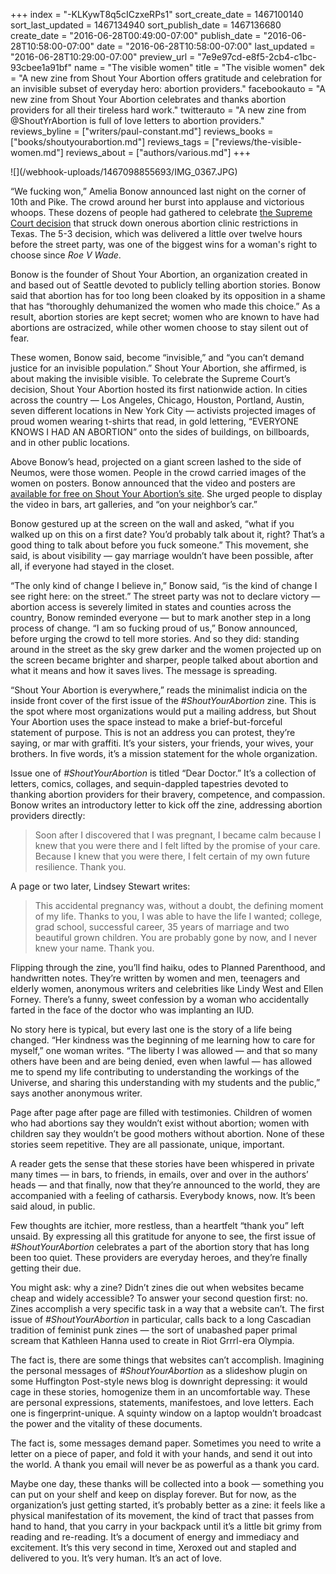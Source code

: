 +++
index = "-KLKywT8q5cICzxeRPs1"
sort_create_date = 1467100140
sort_last_updated = 1467134940
sort_publish_date = 1467136680
create_date = "2016-06-28T00:49:00-07:00"
publish_date = "2016-06-28T10:58:00-07:00"
date = "2016-06-28T10:58:00-07:00"
last_updated = "2016-06-28T10:29:00-07:00"
preview_url = "7e9e97cd-e8f5-2cb4-c1bc-93cbee1a91bf"
name = "The visible women"
title = "The visible women"
dek = "A new zine from Shout Your Abortion offers gratitude and celebration for an invisible subset of everyday hero: abortion providers."
facebookauto = "A new zine from Shout Your Abortion celebrates and thanks abortion providers for all their tireless hard work."
twitterauto = "A new zine from @ShoutYrAbortion is full of love letters to abortion providers."
reviews_byline = ["writers/paul-constant.md"]
reviews_books = ["books/shoutyourabortion.md"]
reviews_tags = ["reviews/the-visible-women.md"]
reviews_about = ["authors/various.md"]
+++

<p class="image-hero">![](/webhook-uploads/1467098855693/IMG_0367.JPG)</p>

“We fucking won,” Amelia Bonow announced last night on the corner of 10th and Pike. The crowd around her burst into applause and victorious whoops. These dozens of people had gathered to celebrate [the Supreme Court decision]( https://www.washingtonpost.com/politics/supreme-court-strikes-down-texas-abortion-clinic-restrictions/2016/06/27/ba55d526-3c70-11e6-a66f-aa6c1883b6b1_story.html) that struck down onerous abortion clinic restrictions in Texas. The 5-3 decision, which was delivered a little over twelve hours before the street party, was one of the biggest wins for a woman's right to choose since *Roe V Wade*.

Bonow is the founder of Shout Your Abortion, an organization created in and based out of Seattle devoted to publicly telling abortion stories. Bonow said that abortion has for too long been cloaked by its opposition in a shame that has “thoroughly dehumanized the women who made this choice.” As a result, abortion stories are kept secret; women who are known to have had abortions are ostracized, while other women choose to stay silent out of fear.

These women, Bonow said, become “invisible,” and “you can’t demand justice for an invisible population.” Shout Your Abortion, she affirmed, is about making the invisible visible. To celebrate the Supreme Court’s decision, Shout Your Abortion hosted its first nationwide action. In cities across the country — Los Angeles, Chicago, Houston, Portland, Austin, seven different locations in New York City — activists projected images of proud women wearing t-shirts that read, in gold lettering, “EVERYONE KNOWS I HAD AN ABORTION” onto the sides of buildings, on billboards, and in other public locations. 

Above Bonow’s head, projected on a giant screen lashed to the side of Neumos, were those women. People in the crowd carried images of the women on posters. Bonow announced that the video and posters are [available for free on Shout Your Abortion’s site]( http://shoutyourabortion.com/). She urged people to display the video in bars, art galleries, and “on your neighbor’s car.”

Bonow gestured up at the screen on the wall and asked, “what if you walked up on this on a first date? You’d probably talk about it, right? That’s a good thing to talk about before you fuck someone.” This movement, she said, is about visibility — gay marriage wouldn’t have been possible, after all, if everyone had stayed in the closet. 

“The only kind of change I believe in,” Bonow said, “is the kind of change I see right here: on the street.” The street party was not to declare victory — abortion access is severely limited in states and counties across the country, Bonow reminded everyone — but to mark another step in a long process of change. “I am so fucking proud of us,” Bonow announced, before urging the crowd to tell more stories. And so they did: standing around in the street as the sky grew darker and the women projected up on the screen became brighter and sharper, people talked about abortion and what it means and how it saves lives. The message is spreading.

<div class="break"></div>

“Shout Your Abortion is everywhere,” reads the minimalist indicia on the inside front cover of the first issue of the *#ShoutYourAbortion* zine. This is the spot where most organizations would put a mailing address, but Shout Your Abortion uses the space instead to make a brief-but-forceful statement of purpose. This is not an address you can protest, they’re saying, or mar with graffiti. It’s your sisters, your friends, your wives, your brothers. In five words, it’s a mission statement for the whole organization.

Issue one of *#ShoutYourAbortion* is titled “Dear Doctor.” It’s a collection of letters, comics, collages, and sequin-dappled tapestries devoted to thanking abortion providers for their bravery, competence, and compassion. Bonow writes an introductory letter to kick off the zine, addressing abortion providers directly:

<blockquote>Soon after I discovered that I was pregnant, I became calm because I knew that you were there and I felt lifted by the promise of your care. Because I knew that you were there, I felt certain of my own future resilience. Thank you.</blockquote>
 
A page or two later, Lindsey Stewart writes:

<blockquote>This accidental pregnancy was, without a doubt, the defining moment of my life. Thanks to you, I was able to have the life I wanted; college, grad school, successful career, 35 years of marriage and two beautiful grown children. You are probably gone by now, and I never knew your name. Thank you.</blockquote>

Flipping through the zine, you’ll find haiku, odes to Planned Parenthood, and handwritten notes. They’re written by women and men, teenagers and elderly women, anonymous writers and celebrities like Lindy West and Ellen Forney. There’s a funny, sweet confession by a woman who accidentally farted in the face of the doctor who was implanting an IUD. 

No story here is typical, but every last one is the story of a life being changed. “Her kindness was the beginning of me learning how to care for myself,” one woman writes. “The liberty I was allowed — and that so many others have been and are being denied, even when lawful — has allowed me to spend my life contributing to understanding the workings of the Universe, and sharing this understanding with my students and the public,” says another anonymous writer. 

Page after page after page are filled with testimonies. Children of women who had abortions say they wouldn’t exist without abortion; women with children say they wouldn’t be good mothers without abortion. None of these stories seem repetitive. They are all passionate, unique, important. 

A reader gets the sense that these stories have been whispered in private many times — in bars, to friends, in emails, over and over in the authors’ heads — and that finally, now that they’re announced to the world, they are accompanied with a feeling of catharsis. Everybody knows, now. It’s been said aloud, in public. 

Few thoughts are itchier, more restless, than a heartfelt “thank you” left unsaid. By expressing all this gratitude for anyone to see, the first issue of *#ShoutYourAbortion* celebrates a part of the abortion story that has long been too quiet. These providers are everyday heroes, and they’re finally getting their due.

<div class="break"></div>

You might ask: why a zine? Didn’t zines die out when websites became cheap and widely accessible? To answer your second question first: no. Zines accomplish a very specific task in a way that a website can’t. The first issue of *#ShoutYourAbortion* in particular, calls back to a long Cascadian tradition of feminist punk zines — the sort of unabashed paper primal scream that Kathleen Hanna used to create in Riot Grrrl-era Olympia. 

The fact is, there are some things that websites can’t accomplish. Imagining the personal messages of *#ShoutYourAbortion* as a slideshow plugin on some Huffington Post-style news blog is downright depressing: it would cage in these stories, homogenize them in an uncomfortable way. These are personal expressions, statements, manifestoes, and love letters. Each one is fingerprint-unique. A squinty window on a laptop wouldn’t broadcast the power and the vitality of these documents. 

The fact is, some messages demand paper. Sometimes you need to write a letter on a piece of paper, and fold it with your hands, and send it out into the world. A thank you email will never be as powerful as a thank you card. 

Maybe one day, these thanks will be collected into a book — something you can put on your shelf and keep on display forever. But for now, as the organization’s just getting started, it’s probably better as a zine: it feels like a physical manifestation of its movement, the kind of tract that passes from hand to hand, that you carry in your backpack until it’s a little bit grimy from reading and re-reading. It’s a document of energy and immediacy and excitement. It’s this very second in time, Xeroxed out and stapled and delivered to you. It’s very human. It’s an act of love.
